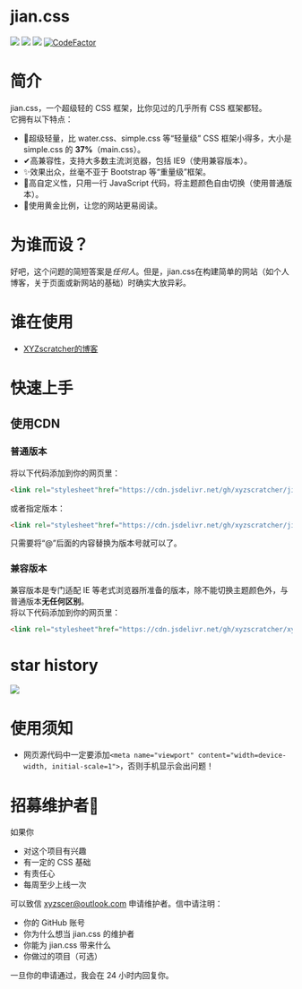# jian.css
![](https://img.shields.io/badge/main.css-2.5KB-red.svg)
![](https://img.shields.io/github/stars/jian-css/jian.css.svg)
![](https://img.shields.io/github/issues/jian-css/jian.css.svg)
[![CodeFactor](https://www.codefactor.io/repository/github/jian-css/jian.css/badge)](https://www.codefactor.io/repository/github/jian-css/jian.css)
# 简介
jian.css，一个超级轻的 CSS 框架，比你见过的几乎所有 CSS 框架都轻。  
它拥有以下特点：
- 🎈️超级轻量，比 water.css、simple.css 等“轻量级” CSS 框架小得多，大小是 simple.css 的 **37%**（main.css）。
- ✔高兼容性，支持大多数主流浏览器，包括 IE9（使用兼容版本）。
- ✨️效果出众，丝毫不亚于 Bootstrap 等“重量级”框架。
- 🎨️高自定义性，只用一行 JavaScript 代码，将主题颜色自由切换（使用普通版本）。
- 📏️使用黄金比例，让您的网站更易阅读。
# 为谁而设？
好吧，这个问题的简短答案是*任何人*。但是，jian.css在构建简单的网站（如个人博客，关于页面或新网站的基础）时确实大放异彩。
# 谁在使用
- [XYZscratcher的博客](http://xyz.freeee.ml/blog/)
# 快速上手
## 使用CDN
### 普通版本
将以下代码添加到你的网页里：
```html
<link rel="stylesheet"href="https://cdn.jsdelivr.net/gh/xyzscratcher/jian.css@master/main.min.css">
```
或者指定版本：
```html
<link rel="stylesheet"href="https://cdn.jsdelivr.net/gh/xyzscratcher/jian.css@1.0.0/main.min.css">
```
只需要将“@”后面的内容替换为版本号就可以了。
### 兼容版本
兼容版本是专门适配 IE 等老式浏览器所准备的版本，除不能切换主题颜色外，与普通版本**无任何区别**。  
将以下代码添加到你的网页里：
```html
<link rel="stylesheet"href="https://cdn.jsdelivr.net/gh/xyzscratcher/xyzscratcher.github.io@master/jian-css/jianrong.min.css">
```
# star history
![](https://api.star-history.com/svg?repos=jian-css/jian.css&type=Date)
<!--# 贡献者-->
<!-- ALL-CONTRIBUTORS-LIST:START - Do not remove or modify this section -->
<!-- prettier-ignore-start -->
<!-- markdownlint-disable -->

<!-- markdownlint-restore -->
<!-- prettier-ignore-end -->

<!-- ALL-CONTRIBUTORS-LIST:END -->
# 使用须知
- 网页源代码中一定要添加`<meta name="viewport" content="width=device-width, initial-scale=1">`，否则手机显示会出问题！
# 招募维护者🎉
<!--jian.css 目前只有一人（就是我）维护，-->
如果你
- 对这个项目有兴趣
- 有一定的 CSS 基础
- 有责任心
- 每周至少上线一次  

可以致信 xyzscer@outlook.com 申请维护者。信中请注明：
- 你的 GitHub 账号
- 你为什么想当 jian.css 的维护者
- 你能为 jian.css 带来什么
- 你做过的项目（可选）

一旦你的申请通过，我会在 24 小时内回复你。
